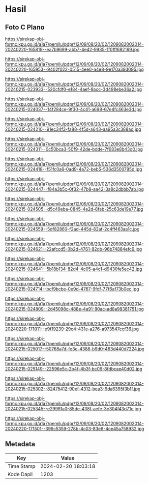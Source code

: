 # Hasil

## Foto C Plano

https://sirekap-obj-formc.kpu.go.id/a1a7/pemilu/pdpr/12/09/08/20/02/1209082002014-20240220-165819--ea7b9699-abb7-4e42-9935-1f0fff682169.jpg

https://sirekap-obj-formc.kpu.go.id/a1a7/pemilu/pdpr/12/09/08/20/02/1209082002014-20240220-165953--9402f022-0515-4ee0-a4e8-9e170a393095.jpg

https://sirekap-obj-formc.kpu.go.id/a1a7/pemilu/pdpr/12/09/08/20/02/1209082002014-20240215-023933--520cfdf0-e184-4aef-8acc-3d498ebe36a2.jpg

https://sirekap-obj-formc.kpu.go.id/a1a7/pemilu/pdpr/12/09/08/20/02/1209082002014-20240215-024037--14f284ce-9f30-4c41-a698-67e4fc463e3d.jpg

https://sirekap-obj-formc.kpu.go.id/a1a7/pemilu/pdpr/12/09/08/20/02/1209082002014-20240215-024210--91ec34f3-fa88-4f5d-a643-aa95a3c388ad.jpg

https://sirekap-obj-formc.kpu.go.id/a1a7/pemilu/pdpr/12/09/08/20/02/1209082002014-20240215-024311--0c50bca3-50f9-42de-bdde-7f683e8b43d0.jpg

https://sirekap-obj-formc.kpu.go.id/a1a7/pemilu/pdpr/12/09/08/20/02/1209082002014-20240215-024418--f51fc0a6-0ad9-4a72-beb5-536d3500785d.jpg

https://sirekap-obj-formc.kpu.go.id/a1a7/pemilu/pdpr/12/09/08/20/02/1209082002014-20240215-024447--f84a3b5c-0f32-47b8-aa42-3a8c2dbbb7ab.jpg

https://sirekap-obj-formc.kpu.go.id/a1a7/pemilu/pdpr/12/09/08/20/02/1209082002014-20240215-024505--d5c49eba-0845-4e2d-8fab-25c63de19e77.jpg

https://sirekap-obj-formc.kpu.go.id/a1a7/pemilu/pdpr/12/09/08/20/02/1209082002014-20240215-024559--5df82860-f2ad-445d-82af-2c4ff463aa1c.jpg

https://sirekap-obj-formc.kpu.go.id/a1a7/pemilu/pdpr/12/09/08/20/02/1209082002014-20240215-024621--22afccd5-0b2d-4761-82db-96b74884efc9.jpg

https://sirekap-obj-formc.kpu.go.id/a1a7/pemilu/pdpr/12/09/08/20/02/1209082002014-20240215-024641--5b18b134-82d4-4c05-a4c1-d9430fe5ec42.jpg

https://sirekap-obj-formc.kpu.go.id/a1a7/pemilu/pdpr/12/09/08/20/02/1209082002014-20240215-024714--bcf9bcbe-0e9d-4767-9fdf-77f6af73b0ec.jpg

https://sirekap-obj-formc.kpu.go.id/a1a7/pemilu/pdpr/12/09/08/20/02/1209082002014-20240215-024809--2d45098c-488e-4a91-80ac-ad8a98381751.jpg

https://sirekap-obj-formc.kpu.go.id/a1a7/pemilu/pdpr/12/09/08/20/02/1209082002014-20240220-171011--e9f19239-29c4-431e-a276-a973547ccf36.jpg

https://sirekap-obj-formc.kpu.go.id/a1a7/pemilu/pdpr/12/09/08/20/02/1209082002014-20240215-025017--50768a7d-fe3e-4388-b9d0-483d440d7224.jpg

https://sirekap-obj-formc.kpu.go.id/a1a7/pemilu/pdpr/12/09/08/20/02/1209082002014-20240215-025149--22596e5c-2b4f-4b3f-bc06-8fdbcae40d02.jpg

https://sirekap-obj-formc.kpu.go.id/a1a7/pemilu/pdpr/12/09/08/20/02/1209082002014-20240215-025302--82475412-90ef-4312-bea3-9da6395f3b1f.jpg

https://sirekap-obj-formc.kpu.go.id/a1a7/pemilu/pdpr/12/09/08/20/02/1209082002014-20240215-025345--e29991a0-85de-438f-aefe-3e304f43d71c.jpg

https://sirekap-obj-formc.kpu.go.id/a1a7/pemilu/pdpr/12/09/08/20/02/1209082002014-20240220-171501--399c5359-278b-4c03-83e6-4ce45a758932.jpg


## Metadata

| Key        | Value               |
| ---------- | ------------------- |
| Time Stamp | 2024-02-20 18:03:18 |
| Kode Dapil | 1203                |



